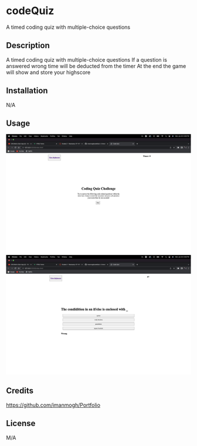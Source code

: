 # codeQuiz
A timed coding quiz with multiple-choice questions

## Description

A timed coding quiz with multiple-choice questions
If a question is answered wrong time will be deducted from the timer
At the end the game will show and store your highscore

## Installation

N/A

## Usage

![Alt text](assets/images/screenshot-1.png)
![Alt text](assets/images/screenshot-2.png)


## Credits

https://github.com/imanmogh/Portfolio

## License

M/A
